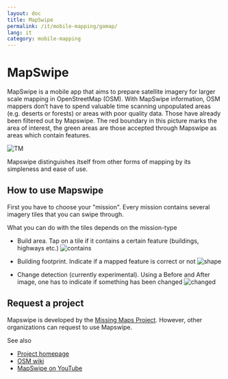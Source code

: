 ```yaml
---
layout: doc
title: MapSwipe
permalink: /it/mobile-mapping/gomap/
lang: it
category: mobile-mapping
---
```


MapSwipe
==============

MapSwipe is a mobile app that aims to prepare satellite imagery for larger scale mapping in OpenStreetMap (OSM). With MapSwipe information, OSM mappers don’t have to spend valuable time scanning unpopulated areas (e.g. deserts or forests) or areas with poor quality data. Those have already been filtered out by Mapswipe. The red boundary in this picture marks the area of interest, the green areas are those accepted through Mapswipe as areas which contain features.

![TM][]

Mapswipe distinguishes itself from other forms of mapping by its simpleness and ease of use.

## How to use Mapswipe

First you have to choose your "mission". Every mission contains several imagery tiles that you can swipe through.

What you can do with the tiles depends on the mission-type

- Build area. Tap on a tile if it contains a certain feature (buildings, highways etc.)
 ![contains][]

- Building footprint. Indicate if a mapped feature is correct or not
 ![shape][]

- Change detection (currently experimental). Using a Before and After image, one has to indicate if something has been changed
 ![changed][]

## Request a project

Mapswipe is developed by the [Missing Maps Project](https://www.missingmaps.org/). However, other organizations can request to use Mapswipe.

See also

- [Project homepage](https://mapswipe.org/en/about.html)
- [OSM wiki](https://wiki.openstreetmap.org/wiki/MapSwipe)
- [MapSwipe on YouTube](https://youtu.be/mwRdtnfFcUw)


[TM]:       /images/mobile-mapping/mapswipe_tm.png
[contains]: /images/mobile-mapping/mapswipe_contains.png
[shape]:    /images/mobile-mapping/mapswipe_shape.png
[changed]:  /images/mobile-mapping/mapswipe_changed.png
